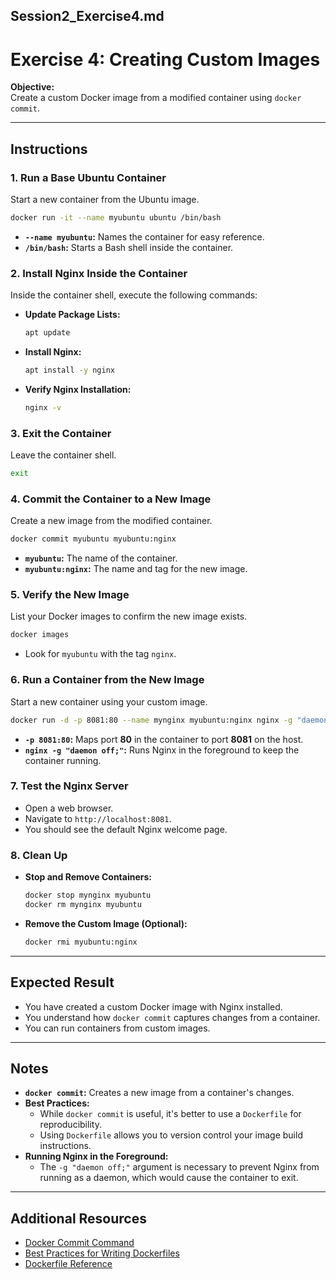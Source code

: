 
## **Session2_Exercise4.md**

# Exercise 4: Creating Custom Images

**Objective:**  
Create a custom Docker image from a modified container using `docker commit`.

---

## **Instructions**

### 1. Run a Base Ubuntu Container

Start a new container from the Ubuntu image.

```bash
docker run -it --name myubuntu ubuntu /bin/bash
```

- **`--name myubuntu`:** Names the container for easy reference.
- **`/bin/bash`:** Starts a Bash shell inside the container.

### 2. Install Nginx Inside the Container

Inside the container shell, execute the following commands:

- **Update Package Lists:**

  ```bash
  apt update
  ```

- **Install Nginx:**

  ```bash
  apt install -y nginx
  ```

- **Verify Nginx Installation:**

  ```bash
  nginx -v
  ```

### 3. Exit the Container

Leave the container shell.

```bash
exit
```

### 4. Commit the Container to a New Image

Create a new image from the modified container.

```bash
docker commit myubuntu myubuntu:nginx
```

- **`myubuntu`:** The name of the container.
- **`myubuntu:nginx`:** The name and tag for the new image.

### 5. Verify the New Image

List your Docker images to confirm the new image exists.

```bash
docker images
```

- Look for `myubuntu` with the tag `nginx`.

### 6. Run a Container from the New Image

Start a new container using your custom image.

```bash
docker run -d -p 8081:80 --name mynginx myubuntu:nginx nginx -g "daemon off;"
```

- **`-p 8081:80`:** Maps port **80** in the container to port **8081** on the host.
- **`nginx -g "daemon off;"`:** Runs Nginx in the foreground to keep the container running.

### 7. Test the Nginx Server

- Open a web browser.
- Navigate to `http://localhost:8081`.
- You should see the default Nginx welcome page.

### 8. Clean Up

- **Stop and Remove Containers:**

  ```bash
  docker stop mynginx myubuntu
  docker rm mynginx myubuntu
  ```

- **Remove the Custom Image (Optional):**

  ```bash
  docker rmi myubuntu:nginx
  ```

---

## **Expected Result**

- You have created a custom Docker image with Nginx installed.
- You understand how `docker commit` captures changes from a container.
- You can run containers from custom images.

---

## **Notes**

- **`docker commit`:** Creates a new image from a container's changes.
- **Best Practices:**
  - While `docker commit` is useful, it's better to use a `Dockerfile` for reproducibility.
  - Using `Dockerfile` allows you to version control your image build instructions.
- **Running Nginx in the Foreground:**
  - The `-g "daemon off;"` argument is necessary to prevent Nginx from running as a daemon, which would cause the container to exit.

---

## **Additional Resources**

- [Docker Commit Command](https://docs.docker.com/engine/reference/commandline/commit/)
- [Best Practices for Writing Dockerfiles](https://docs.docker.com/develop/develop-images/dockerfile_best-practices/)
- [Dockerfile Reference](https://docs.docker.com/engine/reference/builder/)

